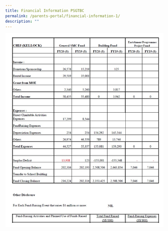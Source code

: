 ```yaml
---
title: Financial Information PSGTBC
permalink: /parents-portal/financial-information-1/
description: ""
---
```


<img src="/images/fi1.jpg">